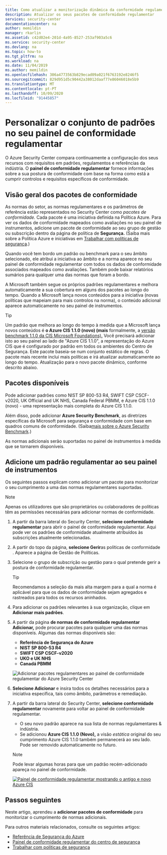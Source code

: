 ```yaml
---
title: Como atualizar a monitorização dinâmica da conformidade regulamentar no seu painel de conformidade regulamentar do Azure Security Center Microsoft Docs
description: Atualizar os seus pacotes de conformidade regulamentar
services: security-center
documentationcenter: na
author: memildin
manager: rkarlin
ms.assetid: c42d02e4-201d-4a95-8527-253af903a5c6
ms.service: security-center
ms.devlang: na
ms.topic: how-to
ms.tgt_pltfrm: na
ms.workload: na
ms.date: 11/04/2019
ms.author: memildin
ms.openlocfilehash: 306a4773563b829ecad09a021f6763192e8246f5
ms.sourcegitcommit: 829d951d5c90442a38012daaf77e86046018e5b9
ms.translationtype: MT
ms.contentlocale: pt-PT
ms.lasthandoff: 10/09/2020
ms.locfileid: "91445857"
---
```

# <a name="customizing-the-set-of-standards-in-your-regulatory-compliance-dashboard"></a>Personalizar o conjunto de padrões no seu painel de conformidade regulamentar

O Azure Security Center compara continuamente a configuração dos seus recursos com requisitos em padrões, regulamentos e referências da indústria. O **painel de conformidade regulamentar** fornece informações sobre a sua postura de conformidade com base na forma como está a cumprir controlos e requisitos específicos de conformidade.


## <a name="overview-of-compliance-packages"></a>Visão geral dos pacotes de conformidade

As normas do setor, as normas regulamentares e os parâmetros de referência estão representados no Security Center como *pacotes de conformidade.*  Cada pacote é uma iniciativa definida na Política Azure. Para ver os dados de conformidade mapeados como avaliações no seu painel de instrumentos, adicione um pacote de conformidade ao seu grupo de gestão ou subscrição dentro da página de política de **Segurança.** (Saiba mais sobre a Política Azure e iniciativas em [Trabalhar com políticas de segurança](tutorial-security-policy.md).)

Quando você tem bordo um padrão ou benchmark para o seu âmbito selecionado, ele atribui a iniciativa ao âmbito e a norma aparece no seu painel de conformidade regulamentar com todos os dados de conformidade associados mapeados como avaliações. Também pode baixar relatórios sumários para qualquer uma das normas que foram a bordo.

A Microsoft também segue os próprios padrões regulamentares e melhora automaticamente a sua cobertura em alguns dos pacotes ao longo do tempo. Quando a Microsoft lança novos conteúdos para a iniciativa (novas políticas que mapeiam para mais controlos na norma), o conteúdo adicional aparece automaticamente no seu painel de instrumentos.

> [!TIP]
> Um padrão que melhora ao longo do tempo à medida que a Microsoft lança novos conteúdos é **o Azure CIS 1.1.0 (novo) (mais** formalmente, a [versão benchmark 1.1.0 da CIS Microsoft Foundations).](https://www.cisecurity.org/benchmark/azure/) Você precisará adicionar isto ao seu painel ao lado de "Azure CIS 1.1.0", a representação do Azure CIS que é configurado por padrão em todos os ambientes do Centro de Segurança. Este pacote baseia-se num conjunto estático de regras. O pacote mais recente inclui mais políticas e irá atualizar automaticamente ao longo do tempo. Atualização para o novo pacote dinâmico, conforme descrito abaixo.


## <a name="available-packages"></a>Pacotes disponíveis

Pode adicionar padrões como NIST SP 800-53 R4, SWIFT CSP CSCF-v2020, UK Official and UK NHS, Canada Federal PBMM, e Azure CIS 1.1.0 (novo) - uma representação mais completa do Azure CIS 1.1.0. 

Além disso, pode adicionar **Azure Security Benchmark**, as diretrizes específicas da Microsoft para segurança e conformidade com base em quadros comuns de conformidade. (Saiba[mais sobre o Azure Security Benchmark](https://docs.microsoft.com/azure/security/benchmarks/introduction).)

As normas adicionais serão suportadas no painel de instrumentos à medida que se tornarem disponíveis. 


## <a name="add-a-regulatory-standard-to-your-dashboard"></a>Adicione um padrão regulamentar ao seu painel de instrumentos

Os seguintes passos explicam como adicionar um pacote para monitorizar o seu cumprimento a uma das normas regulamentares suportadas.

> [!NOTE]
> Apenas os utilizadores que são proprietários ou colaboradores de políticas têm as permissões necessárias para adicionar normas de conformidade. 

1. A partir da barra lateral do Security Center, **selecione conformidade regulamentar** para abrir o painel de conformidade regulamentar. Aqui pode ver os padrões de conformidade atualmente atribuídos às subscrições atualmente selecionadas.   

1. A partir do topo da página, **selecione Gerir**as políticas de conformidade . Aparece a página de Gestão de Políticas.

1. Selecione o grupo de subscrição ou gestão para o qual pretende gerir a postura de conformidade regulamentar. 

    > [!TIP]
    > Recomendamos a seleção da mais alta margem para a qual a norma é aplicável para que os dados de conformidade sejam agregados e rastreados para todos os recursos aninhados. 

1. Para adicionar os padrões relevantes à sua organização, clique em **Adicionar mais padrões**. 

1. A partir da página **de normas de conformidade regulamentar Adicionar,** pode procurar pacotes para qualquer uma das normas disponíveis. Algumas das normas disponíveis são:

    - **Referência de Segurança do Azure**
    - **NIST SP 800-53 R4**
    - **SWIFT CSP CSCF-v2020**
    - **UKO e UK NHS**
    - **Canadá PBMM**
    
    ![Adicionar pacotes regulamentares ao painel de conformidade regulamentar do Azure Security Center](./media/update-regulatory-compliance-packages/dynamic-regulatory-compliance-additional-standards.png)

1. **Selecione Adicionar** e insira todos os detalhes necessários para a iniciativa específica, tais como âmbito, parâmetros e remediação.

1. A partir da barra lateral do Security Center, **selecione conformidade regulamentar** novamente para voltar ao painel de conformidade regulamentar.
    * O seu novo padrão aparece na sua lista de normas regulamentares & indústria. 
    * Se adicionou **Azure CIS 1.1.0 (Novo),** a visão *estática* original do seu cumprimento Azure CIS 1.1.0 também permanecerá ao seu lado. Pode ser removido automaticamente no futuro.

    > [!NOTE]
    > Pode levar algumas horas para que um padrão recém-adicionado apareça no painel de conformidade.

    [![Painel de conformidade regulamentar mostrando o antigo e novo Azure CIS](media/update-regulatory-compliance-packages/regulatory-compliance-dashboard-with-benchmark-small.png)](media/update-regulatory-compliance-packages/regulatory-compliance-dashboard-with-benchmark.png#lightbox)

## <a name="next-steps"></a>Passos seguintes

Neste artigo, aprendeu a **adicionar pacotes de conformidade** para monitorizar o cumprimento de normas adicionais. 

Para outros materiais relacionados, consulte os seguintes artigos: 

- [Referência de Segurança do Azure](https://docs.microsoft.com/azure/security/benchmarks/introduction)
- [Painel de conformidade regulamentar do centro de segurança](security-center-compliance-dashboard.md)
- [Trabalhar com políticas de segurança](tutorial-security-policy.md)